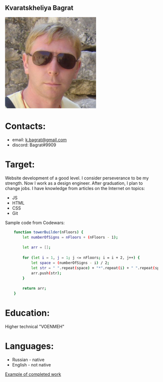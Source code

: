 ## Kvaratskheliya Bagrat
![Alt-текст](profileFoto4.JPG "Подпись")

# Contacts:
- email: k.bagrat@gmail.com
- discord: Bagrat#9909

# Target:
Website development of a good level.
I consider perseverance to be my strength. Now I work as a design engineer. After graduation, I plan to change jobs. 
I have knowledge from articles on the Internet on topics:
* JS
* HTML
* CSS
* Git

Sample code from Codewars:
```sh
	function towerBuilder(nFloors) {
		let numberOfSigns = nFloors + (nFloors - 1);

		let arr = [];

		for (let i = 1, j = 1; j <= nFloors; i = i + 2, j++) {
			let space = (numberOfSigns - i) / 2;
			let str = " ".repeat(space) + "*".repeat(i) + " ".repeat(space);
			arr.push(str);
		}
		
		return arr;
	}
```

# Education:
Higher technical "VOENMEH"

# Languages:
* Russian - native
* English - not native

[Example of completed work](https://KBagrat.github.io/rsschool-cv/cv "Example of completed work_")